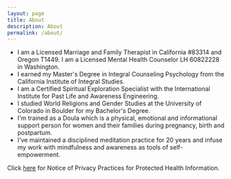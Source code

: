 ```yaml
---
layout: page
title: About
description: About
permalink: /about/
---
```

<ul>
  <li>I am a Licensed Marriage and Family Therapist in California #83314 and Oregon T1449. I am a Licensed Mental Health Counselor LH 60822228 in Washington. </li>
  <li>I earned my Master's Degree in Integral Counseling Psychology from the California Institute of Integral Studies.</li>
  <li>I am a Certified Spiritual Exploration Specialist with the International Institute for Past Life and Awareness Engineering.</li>
  <li>I studied World Religions and Gender Studies at the University of Colorado in Boulder for my Bachelor's Degree.</li>
  <li>I'm trained as a Doula which is a physical, emotional and informational support person for women and their families during pregnancy, birth and postpartum.</li>
  <li>I've maintained a disciplined meditation practice for 20 years and infuse my work with mindfulness and awareness as tools of self-empowerment.</li>
</ul>

Click [here](https://www.hhs.gov/sites/default/files/ocr/privacy/hipaa/understanding/coveredentities/notice.pdf) for Notice of Privacy Practices for Protected Health Information.
